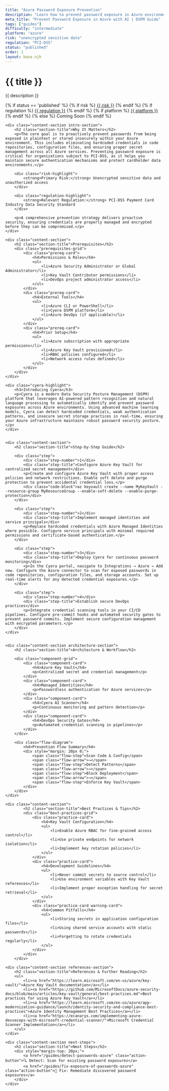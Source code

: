 ```yaml
---
title: "Azure Password Exposure Prevention"
description: "Learn how to prevent password exposure in Azure environments. Follow step-by-step guidance for PCI-DSS compliance."
meta_title: "Prevent Password Exposure in Azure with AI | DSPM Guide"
tags: ["guides"]
difficulty: "intermediate"
platform: "azure"
risk: "unencrypted sensitive data"
regulation: "PCI-DSS"
status: "published"
order: 1
layout: base.njk
---
```


<div class="container">
    <div class="header">
        <h1>{{ title }}</h1>
        <p>{{ description }}</p>
        <div class="guide-tags-container">
			<div class="guide-tags-wrapper">
		    {% if status == 'published' %}
		        {% if risk %}
		        <a href="/risk/{{ risk | downcase | replace: ' ', '-' }}/" class="guide-tag risk">{{ risk }}</a>
		        {% endif %}
		        {% if regulation %}
		        <a href="/regulation/{{ regulation | downcase | replace: ' ', '-' }}/" class="guide-tag regulation">{{ regulation }}</a>
		        {% endif %}
		        {% if platform %}
		        <a href="/platforms/{{ platform | downcase | replace: ' ', '-' }}/" class="guide-tag platform">{{ platform }}</a>
		        {% endif %}
		    {% else %}
		        <span class="guide-tag coming-soon">Coming Soon</span>
		    {% endif %}
		</div>
		</div>
    </div>

    <div class="content-section intro-section">
        <h2 class="section-title">Why It Matters</h2>
        <p>The core goal is to proactively prevent passwords from being exposed in plaintext or stored insecurely within your Azure environment. This includes eliminating hardcoded credentials in code repositories, configuration files, and ensuring proper secret management across all Azure services. Preventing password exposure is critical for organizations subject to PCI-DSS, as it helps you maintain secure authentication mechanisms and protect cardholder data environments.</p>
        
        <div class="risk-highlight">
            <strong>Primary Risk:</strong> Unencrypted sensitive data and unauthorized access
        </div>
        
        <div class="regulation-highlight">
            <strong>Relevant Regulation:</strong> PCI-DSS Payment Card Industry Data Security Standard
        </div>
        
        <p>A comprehensive prevention strategy delivers proactive security, ensuring credentials are properly managed and encrypted before they can be compromised.</p>
    </div>

    <div class="content-section">
        <h2 class="section-title">Prerequisites</h2>
        <div class="prerequisites-grid">
            <div class="prereq-card">
                <h4>Permissions & Roles</h4>
                <ul>
                    <li>Azure Security Administrator or Global Administrator</li>
                    <li>Key Vault Contributor permissions</li>
                    <li>DevOps project administrator access</li>
                </ul>
            </div>
            <div class="prereq-card">
                <h4>External Tools</h4>
                <ul>
                    <li>Azure CLI or PowerShell</li>
                    <li>Cyera DSPM platform</li>
                    <li>Azure DevOps (if applicable)</li>
                </ul>
            </div>
            <div class="prereq-card">
                <h4>Prior Setup</h4>
                <ul>
                    <li>Azure subscription with appropriate permissions</li>
                    <li>Azure Key Vault provisioned</li>
                    <li>RBAC policies configured</li>
                    <li>Network access rules defined</li>
                </ul>
            </div>
        </div>
    </div>
	
    <div class="cyera-highlight">
        <h3>Introducing Cyera</h3>
        <p>Cyera is a modern Data Security Posture Management (DSPM) platform that leverages AI-powered pattern recognition and natural language processing to automatically identify and prevent password exposures across Azure environments. Using advanced machine learning models, Cyera can detect hardcoded credentials, weak authentication patterns, and insecure secret storage practices in real-time, ensuring your Azure infrastructure maintains robust password security posture.</p>
    </div>
	

    <div class="content-section">
        <h2 class="section-title">Step-by-Step Guide</h2>
        
        <div class="step">
            <div class="step-number">1</div>
            <div class="step-title">Configure Azure Key Vault for centralized secret management</div>
            <p>Create and configure Azure Key Vault with proper access policies and network restrictions. Enable soft delete and purge protection to prevent accidental credential loss.</p>
            <div class="code-block">az keyvault create --name MyKeyVault --resource-group MyResourceGroup --enable-soft-delete --enable-purge-protection</div>
        </div>

        <div class="step">
            <div class="step-number">2</div>
            <div class="step-title">Implement managed identities and service principals</div>
            <p>Replace hardcoded credentials with Azure Managed Identities where possible. Configure service principals with minimal required permissions and certificate-based authentication.</p>
        </div>

        <div class="step">
            <div class="step-number">3</div>
            <div class="step-title">Deploy Cyera for continuous password monitoring</div>
            <p>In the Cyera portal, navigate to Integrations → Azure → Add new. Configure the Azure connector to scan for exposed passwords in code repositories, configuration files, and storage accounts. Set up real-time alerts for any detected credential exposures.</p>
        </div>

        <div class="step">
            <div class="step-number">4</div>
            <div class="step-title">Establish secure DevOps practices</div>
            <p>Integrate credential scanning tools in your CI/CD pipelines. Configure pre-commit hooks and automated security gates to prevent password commits. Implement secure configuration management with encrypted parameters.</p>
        </div>
    </div>


    <div class="content-section architecture-section">
        <h2 class="section-title">Architecture & Workflow</h2>
        
        <div class="component-grid">
            <div class="component-card">
                <h4>Azure Key Vault</h4>
                <p>Centralized secret and credential management</p>
            </div>
            <div class="component-card">
                <h4>Managed Identities</h4>
                <p>Passwordless authentication for Azure services</p>
            </div>
            <div class="component-card">
                <h4>Cyera AI Scanner</h4>
                <p>Continuous monitoring and pattern detection</p>
            </div>
            <div class="component-card">
                <h4>DevOps Security Gates</h4>
                <p>Automated credential scanning in pipelines</p>
            </div>
        </div>

        <div class="flow-diagram">
            <h4>Prevention Flow Summary</h4>
            <div style="margin: 20px 0;">
                <span class="flow-step">Scan Code & Config</span>
                <span class="flow-arrow">→</span>
                <span class="flow-step">Detect Patterns</span>
                <span class="flow-arrow">→</span>
                <span class="flow-step">Block Deployment</span>
                <span class="flow-arrow">→</span>
                <span class="flow-step">Enforce Key Vault</span>
            </div>
        </div>
    </div>

	<div class="content-section">
	        <h2 class="section-title">Best Practices & Tips</h2>
	        <div class="best-practices-grid">
	            <div class="practice-card">
	                <h4>Key Vault Configuration</h4>
	                <ul>
	                    <li>Enable Azure RBAC for fine-grained access control</li>
	                    <li>Use private endpoints for network isolation</li>
	                    <li>Implement key rotation policies</li>
	                </ul>
	            </div>
	            <div class="practice-card">
	                <h4>Development Guidelines</h4>
	                <ul>
	                    <li>Never commit secrets to source control</li>
	                    <li>Use environment variables with Key Vault references</li>
	                    <li>Implement proper exception handling for secret retrieval</li>
	                </ul>
	            </div>
	            <div class="practice-card warning-card">
	                <h4>Common Pitfalls</h4>
	                <ul>
	                    <li>Storing secrets in application configuration files</li>
	                    <li>Using shared service accounts with static passwords</li>
	                    <li>Forgetting to rotate credentials regularly</li>
	                </ul>
	            </div>
	        </div>
	    </div>

    <div class="content-section references-section">
        <h2 class="section-title">References & Further Reading</h2>
        <ul>
            <li><a href="https://learn.microsoft.com/en-us/azure/key-vault/">Azure Key Vault documentation</a></li>
            <li><a href="https://github.com/MicrosoftDocs/azure-security-docs/blob/main/articles/key-vault/general/best-practices.md">Best practices for using Azure Key Vault</a></li>
            <li><a href="https://learn.microsoft.com/en-us/azure/app-modernization-guidance/launch/identity-security-and-compliance-best-practices">Azure Identity Management Best Practices</a></li>
            <li><a href="https://ecanarys.com/implementing-azure-devsecops-with-microsoft-credential-scanner/">Microsoft Credential Scanner Implementation</a></li>
        </ul>
    </div>

    <div class="content-section next-steps">
        <h2 class="section-title">Next Steps</h2>
        <div style="margin-top: 20px;">
            <a href="/guides/detect-passwords-azure" class="action-button">🔍 Detect: Scan for existing password exposures</a>
            <a href="/guides/fix-exposure-of-passwords-azure" class="action-button">🔧 Fix: Remediate discovered password exposures</a>
        </div>
    </div>
</div>